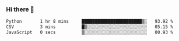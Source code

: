 ### Hi there 👋

<!--START_SECTION:waka-->

```txt
Python       1 hr 8 mins     ███████████████████████▒░   93.92 %
CSV          3 mins          █▒░░░░░░░░░░░░░░░░░░░░░░░   05.15 %
JavaScript   0 secs          ▒░░░░░░░░░░░░░░░░░░░░░░░░   00.93 %
```

<!--END_SECTION:waka-->
<!--
**Boombag0607/Boombag0607** is a ✨ _special_ ✨ repository because its `README.md` (this file) appears on your GitHub profile.

Here are some ideas to get you started:

- 🔭 I’m currently working on ...
- 🌱 I’m currently learning ...
- 👯 I’m looking to collaborate on ...
- 🤔 I’m looking for help with ...
- 💬 Ask me about ...
- 📫 How to reach me: ...
- 😄 Pronouns: ...
- ⚡ Fun fact: ...
-->
